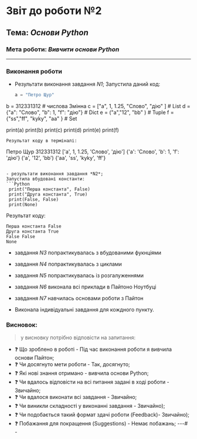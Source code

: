 # Звіт до роботи №2
## Тема: _Основи Python_
### Мета роботи: _Вивчити основи Python_
---
### Виконання роботи
- Результати виконання завдання *N1*;
Запустила даний код:
   ```python
  a = "Петро Щур"
b = 312331312 # числова Змінна
c = ["a", 1, 1.25, "Слово", "дію" ] # List
d = {"a": "Слово", "b": 1, "f": "дію"} # Dict
e = ("a","12", "bb" ) # Tuple
f = {"ss","ff", "kyky", "aa" } # Set

print(a)
print(b)
print(c)
print(d)
print(e)
print(f)
   ```
Результат коду в терміналі:
   ```
   Петро Щур
    312331312
    ['a', 1, 1.25, 'Слово', 'дію']
    {'a': 'Слово', 'b': 1, 'f': 'дію'}
    ('a', '12', 'bb')
    {'aa', 'ss', 'kyky', 'ff'}
   ```

- результати виконання завдання *N2*;
Запустила вбудовані константи:
   ```Python
    print("Перша константа", False)
    print("Друга константа", True)
    print(False, False)
    print(None)
   ```
Результат коду:
```
Перша константа False
Друга константа True
False False
None
```

-  завдання *N3* попрактикувалась з вбудованими фукнціями

-  завдання *N4* попрактикувалась з циклами
-  завдання *N5* попрактикувалась із розгалуженнями

- завдання *N6* виконала всі приклади в Пайтоно Ноутбуці
- завдання *N7* навчилась основами роботи з Пайтон
+ Виконала індивідуальні завдання для кождного пункту.
### Висновок: 
> у висновку потрібно відповісти на запитання:
- :question: Що зроблено в роботі - Під час виконання роботи я вивчила основи Пайтон;
- :question: Чи досягнуто мети роботи - Так, досягнуто;
- :question: Які нові знання отримано - вивчила основи Python;
- :question: Чи вдалось відповісти на всі питання задані в ході роботи - Звичайно;
- :question: Чи вдалося виконати всі завдання - Звичайно;
- :question: Чи виникли складності у виконанні завдання - Звичайно);
- :question: Чи подобається такий формат здачі роботи (Feedback)- Звичайно);
- :question: Побажання для покращення (Suggestions) - Немає побажань;
---# -